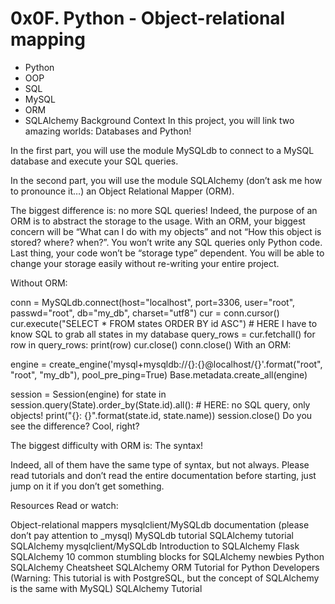 # 0x0F. Python - Object-relational mapping

- Python
- OOP
- SQL
- MySQL
- ORM
- SQLAlchemy
Background Context In this project, you will link two amazing worlds: Databases and Python!

In the first part, you will use the module MySQLdb to connect to a MySQL database and execute your SQL queries.

In the second part, you will use the module SQLAlchemy (don’t ask me how to pronounce it…) an Object Relational Mapper (ORM).

The biggest difference is: no more SQL queries! Indeed, the purpose of an ORM is to abstract the storage to the usage. With an ORM, your biggest concern will be “What can I do with my objects” and not “How this object is stored? where? when?”. You won’t write any SQL queries only Python code. Last thing, your code won’t be “storage type” dependent. You will be able to change your storage easily without re-writing your entire project.

Without ORM:

conn = MySQLdb.connect(host="localhost", port=3306, user="root", passwd="root", db="my_db", charset="utf8") cur = conn.cursor() cur.execute("SELECT * FROM states ORDER BY id ASC") # HERE I have to know SQL to grab all states in my database query_rows = cur.fetchall() for row in query_rows: print(row) cur.close() conn.close() With an ORM:

engine = create_engine('mysql+mysqldb://{}:{}@localhost/{}'.format("root", "root", "my_db"), pool_pre_ping=True) Base.metadata.create_all(engine)

session = Session(engine) for state in session.query(State).order_by(State.id).all(): # HERE: no SQL query, only objects! print("{}: {}".format(state.id, state.name)) session.close() Do you see the difference? Cool, right?

The biggest difficulty with ORM is: The syntax!

Indeed, all of them have the same type of syntax, but not always. Please read tutorials and don’t read the entire documentation before starting, just jump on it if you don’t get something.

Resources Read or watch:

Object-relational mappers mysqlclient/MySQLdb documentation (please don’t pay attention to _mysql) MySQLdb tutorial SQLAlchemy tutorial SQLAlchemy mysqlclient/MySQLdb Introduction to SQLAlchemy Flask SQLAlchemy 10 common stumbling blocks for SQLAlchemy newbies Python SQLAlchemy Cheatsheet SQLAlchemy ORM Tutorial for Python Developers (Warning: This tutorial is with PostgreSQL, but the concept of SQLAlchemy is the same with MySQL) SQLAlchemy Tutorial
